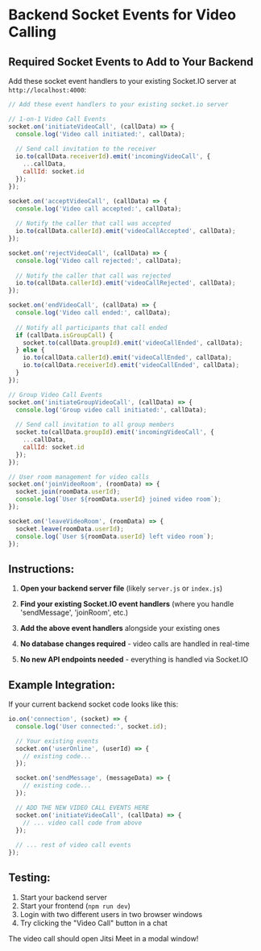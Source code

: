 # Backend Socket Events for Video Calling

## Required Socket Events to Add to Your Backend

Add these socket event handlers to your existing Socket.IO server at `http://localhost:4000`:

```javascript
// Add these event handlers to your existing socket.io server

// 1-on-1 Video Call Events
socket.on('initiateVideoCall', (callData) => {
  console.log('Video call initiated:', callData);
  
  // Send call invitation to the receiver
  io.to(callData.receiverId).emit('incomingVideoCall', {
    ...callData,
    callId: socket.id
  });
});

socket.on('acceptVideoCall', (callData) => {
  console.log('Video call accepted:', callData);
  
  // Notify the caller that call was accepted
  io.to(callData.callerId).emit('videoCallAccepted', callData);
});

socket.on('rejectVideoCall', (callData) => {
  console.log('Video call rejected:', callData);
  
  // Notify the caller that call was rejected
  io.to(callData.callerId).emit('videoCallRejected', callData);
});

socket.on('endVideoCall', (callData) => {
  console.log('Video call ended:', callData);
  
  // Notify all participants that call ended
  if (callData.isGroupCall) {
    socket.to(callData.groupId).emit('videoCallEnded', callData);
  } else {
    io.to(callData.callerId).emit('videoCallEnded', callData);
    io.to(callData.receiverId).emit('videoCallEnded', callData);
  }
});

// Group Video Call Events
socket.on('initiateGroupVideoCall', (callData) => {
  console.log('Group video call initiated:', callData);
  
  // Send call invitation to all group members
  socket.to(callData.groupId).emit('incomingVideoCall', {
    ...callData,
    callId: socket.id
  });
});

// User room management for video calls
socket.on('joinVideoRoom', (roomData) => {
  socket.join(roomData.userId);
  console.log(`User ${roomData.userId} joined video room`);
});

socket.on('leaveVideoRoom', (roomData) => {
  socket.leave(roomData.userId);
  console.log(`User ${roomData.userId} left video room`);
});
```

## Instructions:

1. **Open your backend server file** (likely `server.js` or `index.js`)

2. **Find your existing Socket.IO event handlers** (where you handle 'sendMessage', 'joinRoom', etc.)

3. **Add the above event handlers** alongside your existing ones

4. **No database changes required** - video calls are handled in real-time

5. **No new API endpoints needed** - everything is handled via Socket.IO

## Example Integration:

If your current backend socket code looks like this:

```javascript
io.on('connection', (socket) => {
  console.log('User connected:', socket.id);

  // Your existing events
  socket.on('userOnline', (userId) => {
    // existing code...
  });

  socket.on('sendMessage', (messageData) => {
    // existing code...
  });

  // ADD THE NEW VIDEO CALL EVENTS HERE
  socket.on('initiateVideoCall', (callData) => {
    // ... video call code from above
  });
  
  // ... rest of video call events
});
```

## Testing:

1. Start your backend server
2. Start your frontend (`npm run dev`)
3. Login with two different users in two browser windows
4. Try clicking the "Video Call" button in a chat

The video call should open Jitsi Meet in a modal window!
